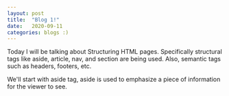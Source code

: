 ```yaml
---
layout: post
title:  "Blog 1!"
date:   2020-09-11 
categories: blogs :)
---
```

Today I will be talking about Structuring HTML pages. Specifically structural tags like aside, article, nav, and section are being used. Also, semantic tags such as headers, footers, etc.

We'll start with aside tag, aside is used to emphasize a piece of information for the viewer to see.

